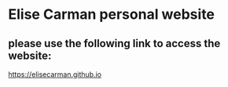 # Elise Carman personal website

## please use the following link to access the website:
https://elisecarman.github.io